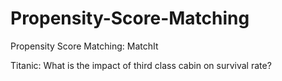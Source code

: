 # Propensity-Score-Matching
Propensity Score Matching: MatchIt

Titanic: What is the impact of third class cabin on survival rate?
